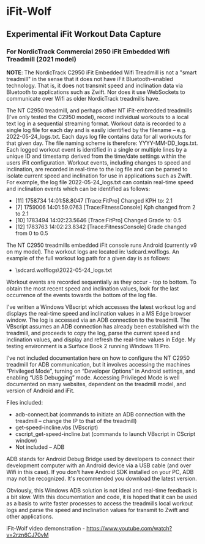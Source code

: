 # iFit-Wolf
## Experimental iFit Workout Data Capture

### For NordicTrack Commercial 2950 iFit Embedded Wifi Treadmill (2021 model)

**NOTE**: The NordicTrack C2950 iFit Embedded Wifi Treadmill is not a "smart treadmill" in the sense that it does not have iFit Bluetooth-enabled technology. That is, it does not transmit speed and inclination data via Bluetooth to applications such as Zwift. Nor does it use WebSockets to communicate over Wifi as older NordicTrack treadmills have.

The NT C2950 treadmill, and perhaps other NT iFit-embredded treadmills (I've only tested the C2950 model), record individual workouts to a local text log in a sequential streaming format. Workout data is recorded to a single log file for each day and is easily identified by the filename – e.g. 2022-05-24_logs.txt. Each days log file contains data for all workouts for that given day. The file naming scheme is therefore: YYYY-MM-DD_logs.txt. Each logged workout event is identified in a single or multiple lines by a unique ID and timestamp derived from the time/date settings within the users iFit configuration. Workout events, including changes to speed and inclination, are recorded in real-time to the log file and can be parsed to isolate current speed and inclination for use in applications such as Zwift.
For example, the log file 2022-05-24_logs.txt can contain real-time speed and inclination events which can be identified as follows:

- [11] 1758734 14:01:58.8047 [Trace:FitPro] Changed KPH to: 2.1
- [7] 1759006 14:01:59.0763 [Trace:FitnessConsole] Kph changed from 2 to 2.1
- [10] 1783494 14:02:23.5646 [Trace:FitPro] Changed Grade to: 0.5
- [12] 1783763 14:02:23.8342 [Trace:FitnessConsole] Grade changed from 0 to 0.5

The NT C2950 treadmills embedded iFit console runs Android (currently v9 on my model). The workout logs are located in: \sdcard\.wolflogs\. An example of the full workout log path for a given day is as follows:

- \sdcard\.wolflogs\2022-05-24_logs.txt

Workout events are recorded sequentially as they occur - top to bottom. To obtain the most recent speed and inclination values, look for the last occurrence of the events towards the bottom of the log file.

I've written a Windows VBscript which accesses the latest workout log and displays the real-time speed and inclination values in a MS Edge browser window. The log is accessed via an ADB connection to the treadmill. The VBscript assumes an ADB connection has already been established with the treadmill, and proceeds to copy the log, parse the current speed and inclination values, and display and refresh the real-time values in Edge. My testing environment is a Surface Book 2 running Windows 11 Pro.

I’ve not included documentation here on how to configure the NT C2950 treadmill for ADB communication, but it involves accessing the machines “Privileged Mode”, turning on “Developer Options” in Android settings, and enabling “USB Debugging” mode. Accessing Privileged Mode is well documented on many websites, dependent on the treadmill model, and version of Android and iFit.

Files included:
- adb-connect.bat (commands to initiate an ADB connection with the treadmill – change the IP to that of the treadmill)
- get-speed-incline.vbs (VBscript)
- cscript_get-speed-incline.bat (commands to launch VBscript in CScript window)
- Not included – ADB

ADB stands for Android Debug Bridge used by developers to connect their development computer with an Android device via a USB cable (and over Wifi in this case). If you don't have Android SDK installed on your PC, ADB may not be recognized. It's recommended you download the latest version.

Obviously, this Windows ADB solution is not ideal and real-time feedback is a bit slow. With this documentation and code, it is hoped that it can be used as a basis to write faster processes to access the treadmills local workout logs and parse the speed and inclination values for transmit to Zwift and other applications.

iFit-Wolf video demonstration - https://www.youtube.com/watch?v=2rzn6CJ70vM
